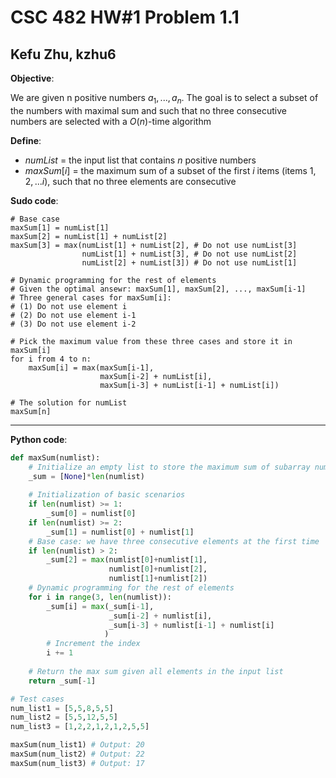 # CSC 482 HW#1 Problem 1.1

## Kefu Zhu, kzhu6

**Objective**:

We are given n positive numbers $a_1, ..., a_n$. The goal is to select a subset of the numbers with maximal sum and such that no three consecutive numbers are selected with a $O(n)$-time algorithm

**Define**:

- $numList$ = the input list that contains $n$ positive numbers
- $maxSum[i]$ = the maximum sum of a subset of the first $i$ items (items $1,2,...i$), such that no three elements are consecutive

**Sudo code**:

```
# Base case
maxSum[1] = numList[1]
maxSum[2] = numList[1] + numList[2]
maxSum[3] = max(numList[1] + numList[2], # Do not use numList[3]
                numList[1] + numList[3], # Do not use numList[2]
                numList[2] + numList[3]) # Do not use numList[1]

# Dynamic programming for the rest of elements
# Given the optimal ansewr: maxSum[1], maxSum[2], ..., maxSum[i-1]
# Three general cases for maxSum[i]:
# (1) Do not use element i
# (2) Do not use element i-1
# (3) Do not use element i-2

# Pick the maximum value from these three cases and store it in maxSum[i]
for i from 4 to n:
	maxSum[i] = max(maxSum[i-1],
	                maxSum[i-2] + numList[i],
	                maxSum[i-3] + numList[i-1] + numList[i])

# The solution for numList
maxSum[n]
```

---

**Python code**:

```python
def maxSum(numlist):
    # Initialize an empty list to store the maximum sum of subarray numlist[0..i], such that no three elements are consecutive
    _sum = [None]*len(numlist)
    
    # Initialization of basic scenarios
    if len(numlist) >= 1:
        _sum[0] = numlist[0]
    if len(numlist) >= 2:
        _sum[1] = numlist[0] + numlist[1]
    # Base case: we have three consecutive elements at the first time
    if len(numlist) > 2:
        _sum[2] = max(numlist[0]+numlist[1], 
                      numlist[0]+numlist[2],
                      numlist[1]+numlist[2])
    # Dynamic programming for the rest of elements
    for i in range(3, len(numlist)):
        _sum[i] = max(_sum[i-1],
                      _sum[i-2] + numlist[i],
                      _sum[i-3] + numlist[i-1] + numlist[i]
                     )
        # Increment the index
        i += 1
    
    # Return the max sum given all elements in the input list
    return _sum[-1]
```

```python
# Test cases
num_list1 = [5,5,8,5,5]
num_list2 = [5,5,12,5,5]
num_list3 = [1,2,2,1,2,1,2,5,5]
```

```python
maxSum(num_list1) # Output: 20
maxSum(num_list2) # Output: 22
maxSum(num_list3) # Output: 17
```